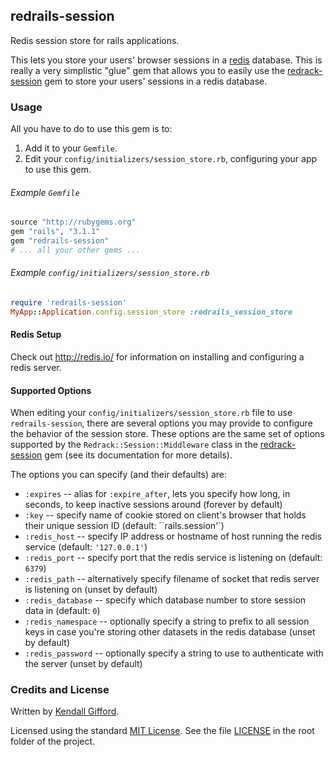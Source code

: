 ## redrails-session

Redis session store for rails applications.

This lets you store your users' browser sessions in a [redis](http://redis.io/)
database. This is really a very simplistic "glue" gem that allows you to easily
use the [redrack-session](https://github.com/zettabyte/redrack-session) gem to
store your users' sessions in a redis database.

### Usage

All you have to do to use this gem is to:

1. Add it to your `Gemfile`.
2. Edit your `config/initializers/session_store.rb`, configuring your app to use this gem.

###### Example `Gemfile`

```ruby
source "http://rubygems.org"
gem "rails", "3.1.1"
gem "redrails-session"
# ... all your other gems ...
```

###### Example `config/initializers/session_store.rb`

```ruby
require 'redrails-session'
MyApp::Application.config.session_store :redrails_session_store
```

#### Redis Setup

Check out http://redis.io/ for information on installing and configuring a redis
server.

#### Supported Options

When editing your `config/initializers/session_store.rb` file to use
`redrails-session`, there are several options you may provide to configure the
behavior of the session store. These options are the same set of options
supported by the `Redrack::Session::Middleware` class in the
[redrack-session](https://github.com/zettabyte/redrack-session) gem (see its
documentation for more details).

The options you can specify (and their defaults) are:

- `:expires` -- alias for `:expire_after`, lets you specify how long, in seconds, to keep inactive sessions around (forever by default)
- `:key` -- specify name of cookie stored on client's browser that holds their unique session ID (default: ``rails.session'`)
- `:redis_host` -- specify IP address or hostname of host running the redis service (default: `'127.0.0.1'`)
- `:redis_port` -- specify port that the redis service is listening on (default: `6379`)
- `:redis_path` -- alternatively specify filename of socket that redis server is listening on (unset by default)
- `:redis_database` -- specify which database number to store session data in (default: `0`)
- `:redis_namespace` -- optionally specify a string to prefix to all session keys in case you're storing other datasets in the redis database (unset by default)
- `:redis_password` -- optionally specify a string to use to authenticate with the server (unset by default)

### Credits and License

Written by [Kendall Gifford](https://github.com/zettabyte).

Licensed using the standard
[MIT License](http://en.wikipedia.org/wiki/MIT_License). See the file
[LICENSE](http://github.com/zettabyte/redrails-session/blob/master/LICENSE) in
the root folder of the project.
